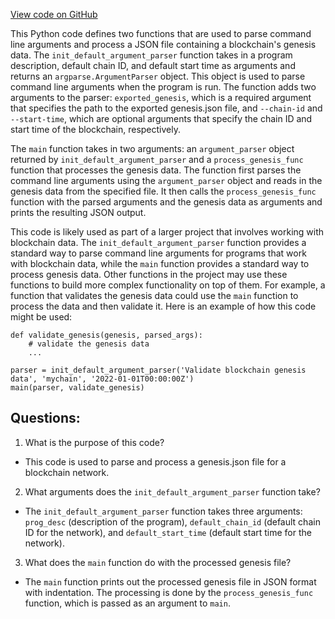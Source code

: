 [View code on GitHub](https://github.com/cosmos/cosmos-sdk/blob/main/contrib/migrate/lib.py)

This Python code defines two functions that are used to parse command line arguments and process a JSON file containing a blockchain's genesis data. The `init_default_argument_parser` function takes in a program description, default chain ID, and default start time as arguments and returns an `argparse.ArgumentParser` object. This object is used to parse command line arguments when the program is run. The function adds two arguments to the parser: `exported_genesis`, which is a required argument that specifies the path to the exported genesis.json file, and `--chain-id` and `--start-time`, which are optional arguments that specify the chain ID and start time of the blockchain, respectively.

The `main` function takes in two arguments: an `argument_parser` object returned by `init_default_argument_parser` and a `process_genesis_func` function that processes the genesis data. The function first parses the command line arguments using the `argument_parser` object and reads in the genesis data from the specified file. It then calls the `process_genesis_func` function with the parsed arguments and the genesis data as arguments and prints the resulting JSON output.

This code is likely used as part of a larger project that involves working with blockchain data. The `init_default_argument_parser` function provides a standard way to parse command line arguments for programs that work with blockchain data, while the `main` function provides a standard way to process genesis data. Other functions in the project may use these functions to build more complex functionality on top of them. For example, a function that validates the genesis data could use the `main` function to process the data and then validate it. Here is an example of how this code might be used:

```
def validate_genesis(genesis, parsed_args):
    # validate the genesis data
    ...

parser = init_default_argument_parser('Validate blockchain genesis data', 'mychain', '2022-01-01T00:00:00Z')
main(parser, validate_genesis)
```
## Questions: 
 1. What is the purpose of this code?
- This code is used to parse and process a genesis.json file for a blockchain network.

2. What arguments does the `init_default_argument_parser` function take?
- The `init_default_argument_parser` function takes three arguments: `prog_desc` (description of the program), `default_chain_id` (default chain ID for the network), and `default_start_time` (default start time for the network).

3. What does the `main` function do with the processed genesis file?
- The `main` function prints out the processed genesis file in JSON format with indentation. The processing is done by the `process_genesis_func` function, which is passed as an argument to `main`.